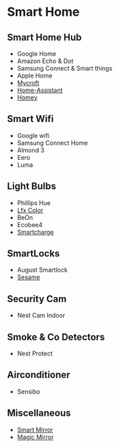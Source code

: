 # Smart Home

## Smart Home Hub
- Google Home
- Amazon Echo & Dot
- Samsung Connect & Smart things
- Apple Home
- [Mycroft](https://mycroft.ai/)
- [Home-Assistant](https://www.home-assistant.io/)
- [Homey](https://www.athom.com)

## Smart Wifi
- Google wifi
- Samsung Connect Home
- Almond 3
- Eero
- Luma

## Light Bulbs
- Phillips Hue
- [Lfx Color](https://www.lifx.com/)
- BeOn 
- Ecobee4
- [Smartcharge](http://www.smartchargelight.com/)

## SmartLocks
- August Smartlock
- [Sesame](https://candyhouse.co/)

## Security Cam
- Nest Cam Indoor

## Smoke & Co Detectors
- Nest Protect

## Airconditioner
- Sensibo

## Miscellaneous
- [Smart Mirror](https://www.lifehacker.com.au/2016/01/build-a-magic-mirror-with-a-raspberry-pi-and-an-old-monitor/)
- [Magic Mirror](https://github.com/MicrosoftEdge/magic-mirror-demo)
